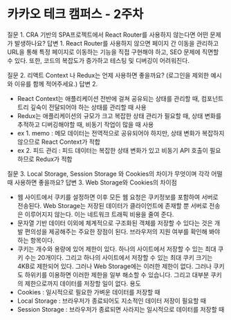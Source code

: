 # 카카오 테크 캠퍼스 - 2주차

질문 1. CRA 기반의 SPA프로젝트에서 React Router를 사용하지 않는다면 어떤 문제가 발생하나요?
답변 1.
React Router를 사용하지 않으면 페이지 간 이동을 관리하고 URL을 통해 특정 페이지로 이동하는 기능을 직접 구현해야 하고, SEO 문제에 직면할 수 있다. 또한, 코드의 복잡도가 증가하고 테스팅 및 디버깅이 어려워진다.

질문 2. 리액트 Context 나 Redux는 언제 사용하면 좋을까요? (로그인을 제외한 예시와 이유를 함께 적어주세요.)
답변 2.

- React Context는 애플리케이션 전반에 걸쳐 공유되는 상태를 관리할 때, 컴포넌트 트리 깊숙이 전달되어야 하는 상태를 관리할 때 사용
- Redux는 애플리케이션의 규모가 크고 복잡한 상태 관리가 필요할 때, 상태 변화를 추적하고 디버깅해야할 때, 비동기 작업이 많을 때 사용
- ex 1. memo : 메모 데이터는 전역적으로 공유되어야 하지만, 상태 변화가 복잡하지 않으므로 React Context가 적합
- ex 2. 피드 관리 : 피드 데이터는 복잡한 상태 변화가 있고 비동기 API 호출이 필요하므로 Redux가 적합

질문 3. Local Storage, Session Storage 와 Cookies의 차이가 무엇이며 각각 어떨때 사용하면 좋을까요?
답변 3.
Web Storage와 Cookies의 차이점

- 웹 사이트에서 쿠키를 설정하면 이후 모든 웹 요청은 쿠키정보를 포함하여 서버로 전송된다. Web Storage는 저장된 데이터가 클라이언트에 존재할 뿐 서버로 전송은 이루어지지 않는다. 이는 네트워크 트래픽 비용을 줄여 준다.
- 문자열 기반 데이터 이외에 체계적으로 구조화된 객체를 저장할 수 있다는 것은 개발 편의성을 제공해주는 주요한 장점이 된다. 브라우저의 지원 여부를 확인해 봐야하는 항목이다.
- 쿠키는 개수와 용량에 있어 제한이 있다. 하나의 사이트에서 저장할 수 있는 최대 쿠키 수는 20개이다. 그리고 하나의 사이트에서 저장할 수 있는 최대 쿠키 크기는 4KB로 제한되어 있다. 그러나 Web Storage에는 이러한 제한이 없다. 그러나 쿠키도 하위키를 이용하면 이러한 제한을 일부 해소할 수 있습니다. 그리고 대부분 쿠키의 제한으로까지 데이터를 저장할 일이 없다.
  용도
- Cookies : 일시적으로 필요한 가벼운 데이터를 저장할 때
- Local Storage : 브라우저가 종료되어도 지소적인 데이터 저장이 필요할 때
- Session Storage : 브라우저가 종료되면 사라지는 일시적으로 데이터를 저장할 때
